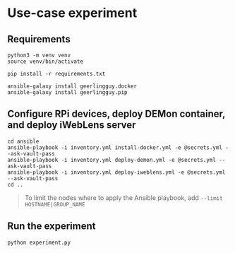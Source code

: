 # Use-case experiment

## Requirements
```shell
python3 -m venv venv
source venv/bin/activate

pip install -r requirements.txt

ansible-galaxy install geerlingguy.docker
ansible-galaxy install geerlingguy.pip
```

## Configure RPi devices, deploy DEMon container, and deploy iWebLens server
```shell
cd ansible
ansible-playbook -i inventory.yml install-docker.yml -e @secrets.yml --ask-vault-pass
ansible-playbook -i inventory.yml deploy-demon.yml -e @secrets.yml --ask-vault-pass
ansible-playbook -i inventory.yml deploy-iweblens.yml -e @secrets.yml --ask-vault-pass
cd ..
```

> To limit the nodes where to apply the Ansible playbook, add `--limit HOSTNAME|GROUP_NAME`

## Run the experiment
```shell
python experiment.py
```